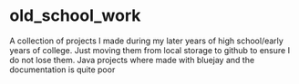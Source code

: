 # old_school_work
A collection of projects I made during my later years of high school/early years of college.
Just moving them from local storage to github to ensure I do not lose them.
Java projects where made with bluejay and the documentation is quite poor 

